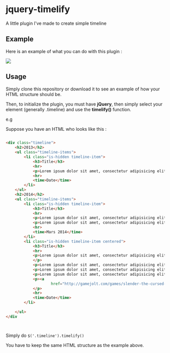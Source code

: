 # jquery-timelify
A little plugin I've made to create simple timeline

## Example 

Here is an example of what you can do with this plugin : 

![](http://puu.sh/pd2dg/6f9688cce7.gif)

## Usage
Simply clone this repository or download it to see an example of how your HTML structure should be.  

Then, to initialize the plugin, you must have **jQuery**, then simply select your element (generally .timeline) and
use the **timelify()** function.

e.g

Suppose you have an HTML who looks like this : 

```html
   
<div class="timeline">
   	<h2>2013</h2>
   	<ul class="timeline-items">
   		<li class="is-hidden timeline-item">
   			<h3>Title</h3>
   			<hr>
   			<p>Lorem ipsum dolor sit amet, consectetur adipisicing elit. Amet cupiditate, delectus deserunt doloribus earum eveniet explicabo fuga iste magni maxime mollitia nemo neque, perferendis quod reprehenderit ut, vel veritatis voluptas?</p>
   			<hr>
   			<time>Date</time>
   		</li>
   	</ul>
   	<h2>2014</h2>
   	<ul class="timeline-items">
   		<li class="is-hidden timeline-item">
   			<h3>Title</h3>
   			<hr>
   			<p>Lorem ipsum dolor sit amet, consectetur adipisicing elit. Adipisci alias aspernatur consequuntur culpa deserunt ea esse est inventore, ipsa laborum officia, quam quia quidem, rem sunt tempora tenetur ullam voluptatem.</p>
   			<p>Lorem ipsum dolor sit amet, consectetur adipisicing elit. Dicta dolore harum iure quod ut! Accusamus aspernatur corporis est excepturi facere laudantium nesciunt nihil optio, quaerat quos rerum sunt suscipit voluptate?.</p>
   			<hr>
   			<time>Mars 2014</time>
   		</li>
   		<li class="is-hidden timeline-item centered">
   			<h3>Title</h3>
   			<hr>
   			<p>Lorem ipsum dolor sit amet, consectetur adipisicing elit. Blanditiis, cupiditate dicta dignissimos dolorem doloribus ducimus eos error ex molestiae nobis odio odit optio placeat quasi repudiandae, unde velit voluptate voluptatem!
   			</p>
   			<p>Lorem ipsum dolor sit amet, consectetur adipisicing elit. Ab commodi consectetur cupiditate ea, eius excepturi expedita illum, incidunt ipsam iste modi obcaecati optio repellendus! Dolore dolores pariatur sint veniam voluptates!</p>
   			<p>Lorem ipsum dolor sit amet, consectetur adipisicing elit. Adipisci consequatur distinctio doloremque eos eum eveniet fuga molestiae mollitia nesciunt nisi nobis nostrum, odio omnis pariatur praesentium quibusdam sequi sint voluptates.</p>
   			<p>Lorem ipsum dolor sit amet, consectetur adipisicing elit. A aliquam, aspernatur commodi consequuntur corporis dicta, distinctio enim eos expedita, id iste laborum maxime nesciunt quaerat sed temporibus veniam vero voluptatem.</p>
   			<p><a
   					href="http://gamejolt.com/games/slender-the-cursed-forest/30950">Link</a>
   			</p>
   			<hr>
   			<time>Date</time>
   		</li>
   
   	</ul>
</div
   	
   
```

Simply do `$('.timeline').timelify()`

You have to keep the same HTML structure as the example above.
